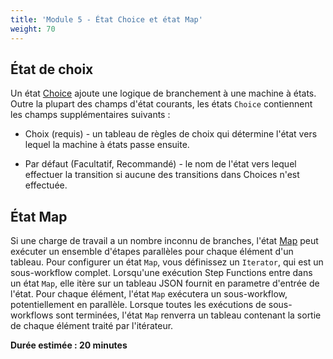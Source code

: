 ```yaml
---
title: 'Module 5 - État Choice et état Map'
weight: 70
---
```


## État de choix
Un état [Choice](https://docs.aws.amazon.com/step-functions/latest/dg/amazon-states-language-choice-state.html) ajoute une logique de branchement à une machine à états. Outre la plupart des champs d'état courants, les états `Choice` contiennent les champs supplémentaires suivants :

- Choix (requis) - un tableau de règles de choix qui détermine l'état vers lequel la machine à états passe ensuite.

- Par défaut (Facultatif, Recommandé) - le nom de l'état vers lequel effectuer la transition si aucune des transitions dans Choices n'est effectuée.

## État Map
Si une charge de travail a un nombre inconnu de branches, l'état [Map](https://docs.aws.amazon.com/step-functions/latest/dg/amazon-states-language-map-state.html) peut exécuter un ensemble d'étapes parallèles pour chaque élément d'un tableau. Pour configurer un état `Map`, vous définissez un `Iterator`, qui est un sous-workflow complet. Lorsqu'une exécution Step Functions entre dans un état `Map`, elle itère sur un tableau JSON fournit en parametre d'entrée de l'état. Pour chaque élément, l'état `Map` exécutera un sous-workflow, potentiellement en parallèle. Lorsque toutes les exécutions de sous-workflows sont terminées, l'état `Map` renverra un tableau contenant la sortie de chaque élément traité par l'itérateur.

**Durée estimée : 20 minutes**
